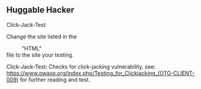 ## Huggable Hacker

Click-Jack-Test

Change the site listed in the <dd>"HTML"</dd> file to the site your testing.

Click-Jack-Test: Checks for click-jacking vulnerability, see: https://www.owasp.org/index.php/Testing_for_Clickjacking_(OTG-CLIENT-009) for further reading and test.
